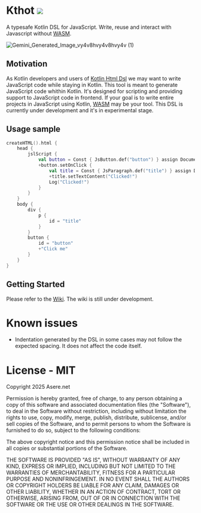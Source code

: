 # Kthot ![](https://img.shields.io/badge/maven_central-0.1.10-004475)
A typesafe Kotlin DSL for JavaScript. Write, reuse and interact with Javascript without [WASM](https://kotlinlang.org/docs/wasm-overview.html).

![Gemini_Generated_Image_vy4v8hvy4v8hvy4v (1)](https://github.com/user-attachments/assets/0e69ad71-7358-4ec6-a70c-e508f76e652f)

## Motivation

As Kotlin developers and users of [Kotlin Html Dsl](https://kotlinlang.org/docs/typesafe-html-dsl.html) we may want to write JavaScript code while staying in Kotlin. This tool is meant to generate JavaScript code whithin Kotlin. It's designed for scripting and providing support to JavaScript code in frontend. If your goal is to write entire projects in JavaScript using Kotlin, [WASM](https://kotlinlang.org/docs/wasm-overview.html) may be your tool. This DSL is currently under development and it's in experimental stage.

## Usage sample

```kotlin
createHTML().html {
    head {
        jslScript {
            val button = Const { JsButton.def("button") } assign Document.getElementById("button")
            +button.setOnClick {
                val title = Const { JsParagraph.def("title") } assign Document.getElementById("title")
                +title.setTextContent("Clicked!")
                Log("Clicked!")
            }
        }
    }
    body {
        div {
            p {
                id = "title"
            }
        }
        button {
            id = "button"
            +"Click me"
        }
    }
}
```

## Getting Started

Please refer to the [Wiki](https://github.com/martppa/kotlin-js-dsl/wiki). The wiki is still under development.

# Known issues

- Indentation generated by the DSL in some cases may not follow the expected spacing. It does not affect the code itself.

# License - MIT

Copyright 2025 Asere.net

Permission is hereby granted, free of charge, to any person obtaining a copy of this software and associated documentation files (the "Software"), to deal in the Software without restriction, including without limitation the rights to use, copy, modify, merge, publish, distribute, sublicense, and/or sell copies of the Software, and to permit persons to whom the Software is furnished to do so, subject to the following conditions:

The above copyright notice and this permission notice shall be included in all copies or substantial portions of the Software.

THE SOFTWARE IS PROVIDED "AS IS", WITHOUT WARRANTY OF ANY KIND, EXPRESS OR IMPLIED, INCLUDING BUT NOT LIMITED TO THE WARRANTIES OF MERCHANTABILITY, FITNESS FOR A PARTICULAR PURPOSE AND NONINFRINGEMENT. IN NO EVENT SHALL THE AUTHORS OR COPYRIGHT HOLDERS BE LIABLE FOR ANY CLAIM, DAMAGES OR OTHER LIABILITY, WHETHER IN AN ACTION OF CONTRACT, TORT OR OTHERWISE, ARISING FROM, OUT OF OR IN CONNECTION WITH THE SOFTWARE OR THE USE OR OTHER DEALINGS IN THE SOFTWARE.
